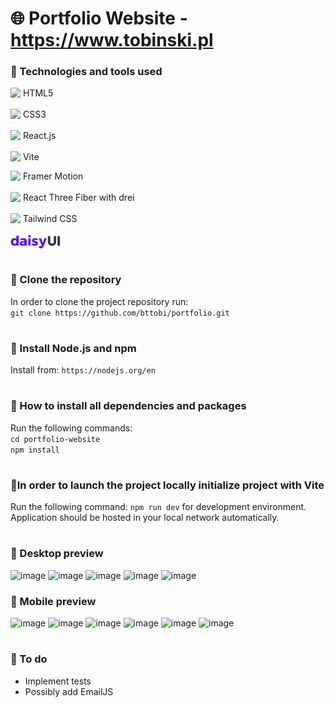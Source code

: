# 🌐 Portfolio Website - https://www.tobinski.pl

### 🧰 Technologies and tools used
<img align="top" padding="5px" width="30px" src="https://cdn.jsdelivr.net/gh/devicons/devicon/icons/html5/html5-original.svg" /> HTML5 <br/>         
<img align="top" padding="5px" width="30px" src="https://cdn.jsdelivr.net/gh/devicons/devicon/icons/css3/css3-original.svg" /> CSS3 <br/>  
<img align="top" padding="5px" width="30px" src="https://cdn.jsdelivr.net/gh/devicons/devicon/icons/react/react-original.svg" /> React.js <br/>  
<img align="top" padding="5px" width="30px" src="https://camo.githubusercontent.com/61e102d7c605ff91efedb9d7e47c1c4a07cef59d3e1da202fd74f4772122ca4e/68747470733a2f2f766974656a732e6465762f6c6f676f2e737667" /> Vite <br/>

<img align="top" padding="5px" width="30px" src="https://pagepro.co/blog/wp-content/uploads/2020/03/framer-motion.png" /> Framer Motion <br/>  
<img align="top" padding="5px" width="30px" src="https://global.discourse-cdn.com/standard17/uploads/threejs/original/2X/e/e4f86d2200d2d35c30f7b1494e96b9595ebc2751.png" /> React Three Fiber with drei <br/>  
<img align="top" padding="5px" width="30px" src="https://cdn.jsdelivr.net/gh/devicons/devicon/icons/tailwindcss/tailwindcss-plain.svg" /> Tailwind CSS <br/><br/>
<img align="top" padding="5px" width="80px" src="https://raw.githubusercontent.com/saadeghi/files/main/daisyui/logo-4.svg" /> <br/>

#

### 🔧 Clone the repository
In order to clone the project repository run: <br/>
`git clone https://github.com/bttobi/portfolio.git`

#

### 🔧 Install Node.js and npm
Install from:
`https://nodejs.org/en`

#

### 🔧 How to install all dependencies and packages
Run the following commands: <br/>
`cd portfolio-website` <br/>
`npm install`

#

### 🔧In order to launch the project locally initialize project with Vite
Run the following command:
`npm run dev` for development environment. <br/>
Application should be hosted in your local network automatically.

#

### 🎨 Desktop preview
![image](https://user-images.githubusercontent.com/76923032/231461724-7da2bfdd-88bc-4a77-813c-cc1a901faed5.png)
![image](https://user-images.githubusercontent.com/76923032/231462006-c1512a15-ac84-4a1b-a64d-f8463e3194f3.png)
![image](https://user-images.githubusercontent.com/76923032/231461820-f610ce2d-f849-4158-99e0-bc973062c3a1.png)
![image](https://user-images.githubusercontent.com/76923032/231461941-1f9bce0a-5728-4c6a-a586-f89e7daa3932.png)
![image](https://user-images.githubusercontent.com/76923032/231461874-dc01416c-3ab7-4496-99e2-912f7578438c.png)

### 🎨 Mobile preview
![image](https://user-images.githubusercontent.com/76923032/231462766-dfce06a7-f37b-40e3-9ad2-af8a1a00f0b1.png)
![image](https://user-images.githubusercontent.com/76923032/231463044-d2a81caa-9dc6-434b-b98e-21e034e950bc.png)
![image](https://user-images.githubusercontent.com/76923032/231462642-fc43996e-2d8b-4e17-95bb-39ead5ff0823.png)
![image](https://user-images.githubusercontent.com/76923032/231462901-50c42b7a-126a-426f-a719-013345cd205a.png)
![image](https://user-images.githubusercontent.com/76923032/231463331-eecbd5c7-cec1-49ca-a98c-86077542d526.png)
![image](https://user-images.githubusercontent.com/76923032/231463408-d394e2a0-f06f-4ac4-97f9-f260137e7869.png)

#

### 🎯 To do
- Implement tests
- Possibly add EmailJS





